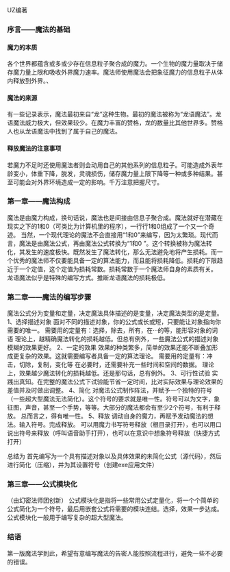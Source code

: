 UZ编著

### 序言——魔法的基础
#### 魔力的本质
各个世界都蕴含或多或少存在信息粒子聚合成的魔力。一个生物的魔力量取决于储存魔力量上限和吸收外界魔力速率。魔法师使用魔法会把象征魔力的信息粒子从体内释放到外界。、
#### 魔法的来源
有一些记录表示，魔法最初来自“龙”这种生物。最初的魔法被称为“龙语魔法”。龙语魔法威力极大，但效果较少。在魔力丰富的赞格，龙的数量比其他世界多。赞格人也从龙语魔法中找到了属于自己的魔法。
#### 释放魔法的注意事项
若魔力不足时还使用魔法者则会动用自己的其他系列的信息粒子。可能造成外表年龄变小，体重下降，脱发，灵魂损伤，储存魔力量上限下降等一种或多种结果。甚至可能会对外界环境造成一定的影响。千万注意把握尺寸。

### 第一章——魔法构成
魔法是由魔力构成，换句话说，魔法也是间接由信息子聚合成。魔法就好在潜藏在现实之下的1和0（可类比为计算机里的程序），一行行1和0组成了一个又一个奇迹。
当然，一个现代理论的魔法不会直接用“1和0”来编写，因为太繁琐。现代而言，魔法是由魔法公式，再由魔法公式转换为“1和0 ”。这个转换被称为魔法转化，其发生的速度极快。既然发生了魔法转化，那么无法避免地将产生损耗。而一个优秀的魔法师不仅要能具备一定的算法能力，而且能将损耗降低。损耗的下限趋近于一个定值，这个定值为损耗常数。损耗常数于一个魔法师自身的素质有关。
龙语魔法似乎是特殊的编写方式。推断龙语魔法的损耗极低。
### 第二章——魔法的编写步骤
魔法公式分为变量和定量，决定魔法具体描述的是变量，决定魔法类型的是定量。
 1、选择描述对象
 面对不同的描述对象，你的公式或长或短，只要能让对象指向你需要的唯一。
需要用的定量有：选择，除去，所有，在···的等，能形容对象的词语
理论上，越精确魔法转化的损耗越低。但总有例外，一些魔法公式的描述对象模糊的效果更好。
2、一定的效果
效果的种类繁多，简单的效果还能不断叠加形成更复杂的效果。这就需要编写者具备一定的算法理论。
需要用的定量有：冲击，切除，复制，变化等
在必要时，还需要补充一些时间和空间的数据。
理论上，效果越少魔法转化的损耗越低。还是那句话，总有例外。
3、可行性试验
实践出真知。在完整的魔法公式下试验能节省一定时间，比对实际效果与理论效果的差值并及时做出调整。
4、简化
对魔法公式制作阵法，并赋予一个独特的符号（一些超大型魔法无法简化）。这个符号的要求就是唯一性。符号可以为文字，象征图，声音，甚至一个手势，等等。大部分的魔法都会有至少2个符号，有利于释放。
总而言之，得有唯一性。
5、释放
调动自身的魔力，再赋予发动魔法的想法。输入符号。完成释放。
 可以用魔力书写符号释放（根目录打开），也可以用口说出符号来释放（呼叫语音助手打开），也可以在意识中想象符号释放（快捷方式打开）  

总结为
 首先编写为一个具有描述对象以及具体效果的未简化公式（源代码），然后进行简化（压缩），并为其设置符号（创建exe应用文件）  
### 第三章——公式模块化
（由幻密法师团创新）
公式模块化是指将一些常用公式定量化，将一个个简单的公式简化为一个符号，最后用嵌套公式将需要的模块连结。选择，效果一步达成。
公式模块化一般用于编写复杂的超大型魔法。
### 结语
第一版魔法学到此，希望有意编写魔法的告密人能按照流程进行，避免一些不必要的错误。

